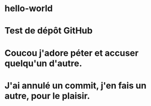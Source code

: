 # hello-world
# Test de dépôt GitHub
# Coucou j'adore péter et accuser quelqu'un d'autre.
# J'ai annulé un commit, j'en fais un autre, pour le plaisir.

